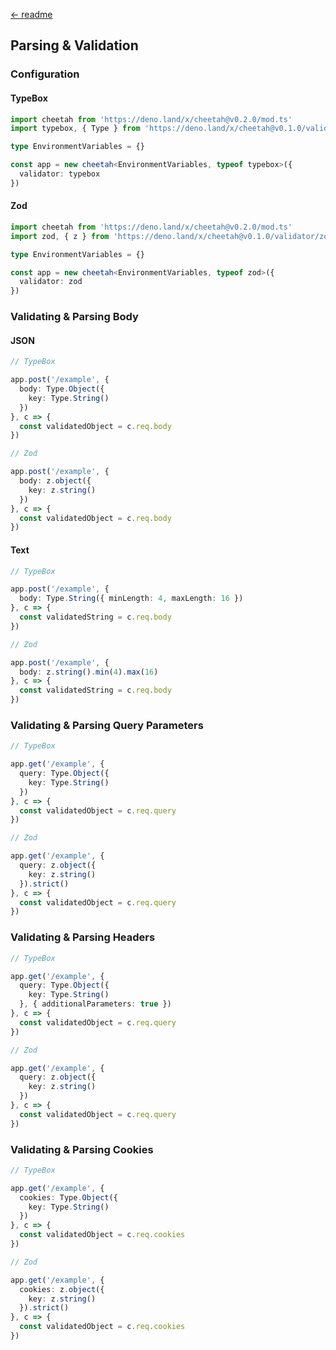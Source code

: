 [← readme](https://github.com/azurystudio/cheetah#readme)

## Parsing & Validation

### Configuration

#### TypeBox

```ts
import cheetah from 'https://deno.land/x/cheetah@v0.2.0/mod.ts'
import typebox, { Type } from 'https://deno.land/x/cheetah@v0.1.0/validator/typebox.ts'

type EnvironmentVariables = {}

const app = new cheetah<EnvironmentVariables, typeof typebox>({
  validator: typebox
})
```

#### Zod

```ts
import cheetah from 'https://deno.land/x/cheetah@v0.2.0/mod.ts'
import zod, { z } from 'https://deno.land/x/cheetah@v0.1.0/validator/zod.ts'

type EnvironmentVariables = {}

const app = new cheetah<EnvironmentVariables, typeof zod>({
  validator: zod
})
```

### Validating & Parsing Body

#### JSON

```ts
// TypeBox

app.post('/example', {
  body: Type.Object({
    key: Type.String()
  })
}, c => {
  const validatedObject = c.req.body
})

// Zod

app.post('/example', {
  body: z.object({
    key: z.string()
  })
}, c => {
  const validatedObject = c.req.body
})
```

#### Text

```ts
// TypeBox

app.post('/example', {
  body: Type.String({ minLength: 4, maxLength: 16 })
}, c => {
  const validatedString = c.req.body
})

// Zod

app.post('/example', {
  body: z.string().min(4).max(16)
}, c => {
  const validatedString = c.req.body
})
```

### Validating & Parsing Query Parameters

```ts
// TypeBox

app.get('/example', {
  query: Type.Object({
    key: Type.String()
  })
}, c => {
  const validatedObject = c.req.query
})

// Zod

app.get('/example', {
  query: z.object({
    key: z.string()
  }).strict()
}, c => {
  const validatedObject = c.req.query
})
```

### Validating & Parsing Headers

```ts
// TypeBox

app.get('/example', {
  query: Type.Object({
    key: Type.String()
  }, { additionalParameters: true })
}, c => {
  const validatedObject = c.req.query
})

// Zod

app.get('/example', {
  query: z.object({
    key: z.string()
  })
}, c => {
  const validatedObject = c.req.query
})
```

### Validating & Parsing Cookies

```ts
// TypeBox

app.get('/example', {
  cookies: Type.Object({
    key: Type.String()
  })
}, c => {
  const validatedObject = c.req.cookies
})

// Zod

app.get('/example', {
  cookies: z.object({
    key: z.string()
  }).strict()
}, c => {
  const validatedObject = c.req.cookies
})
```
